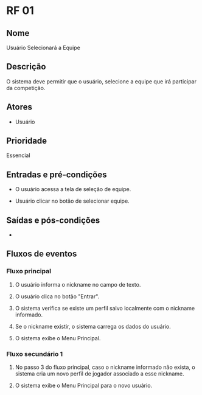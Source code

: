 # RF 01

## Nome
Usuário Selecionará a Equipe

## Descrição

O sistema deve permitir que o usuário, selecione a equipe que irá participar da competição.

## Atores

* Usuário

## Prioridade

Essencial

## Entradas e pré-condições

* O usuário acessa a tela de seleção de equipe.

* Usuário clicar no botão de selecionar equipe.

## Saídas e pós-condições

* 

## Fluxos de eventos

### Fluxo principal

1. O usuário informa o nickname no campo de texto.

2. O usuário clica no botão "Entrar".

3. O sistema verifica se existe um perfil salvo localmente com o nickname informado.

4. Se o nickname existir, o sistema carrega os dados do usuário.

5. O sistema exibe o Menu Principal.

### Fluxo secundário 1

1. No passo 3 do fluxo principal, caso o nickname informado não exista, o sistema cria um novo perfil de jogador associado a esse nickname.

2. O sistema exibe o Menu Principal para o novo usuário.